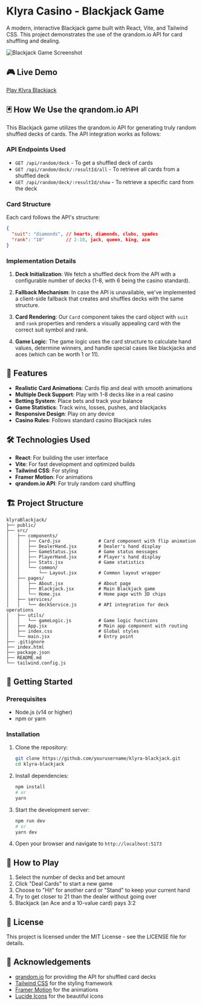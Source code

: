 # Klyra Casino - Blackjack Game

A modern, interactive Blackjack game built with React, Vite, and Tailwind CSS. This project demonstrates the use of the qrandom.io API for card shuffling and dealing.

![Blackjack Game Screenshot](screenshot.png)

## 🎮 Live Demo

[Play Klyra Blackjack](https://klyra-blackjack.vercel.app/)

## 🃏 How We Use the qrandom.io API

This Blackjack game utilizes the qrandom.io API for generating truly random shuffled decks of cards. The API integration works as follows:

### API Endpoints Used

- `GET /api/random/deck` - To get a shuffled deck of cards
- `GET /api/random/deck/:resultId/all` - To retrieve all cards from a shuffled deck
- `GET /api/random/deck/:resultId/show` - To retrieve a specific card from the deck

### Card Structure

Each card follows the API's structure:

```json
{
  "suit": "diamonds", // hearts, diamonds, clubs, spades
  "rank": "10"        // 2-10, jack, queen, king, ace
}
```

### Implementation Details

1. **Deck Initialization**: We fetch a shuffled deck from the API with a configurable number of decks (1-8, with 6 being the casino standard).

2. **Fallback Mechanism**: In case the API is unavailable, we've implemented a client-side fallback that creates and shuffles decks with the same structure.

3. **Card Rendering**: Our `Card` component takes the card object with `suit` and `rank` properties and renders a visually appealing card with the correct suit symbol and rank.

4. **Game Logic**: The game logic uses the card structure to calculate hand values, determine winners, and handle special cases like blackjacks and aces (which can be worth 1 or 11).

## 🚀 Features

- **Realistic Card Animations**: Cards flip and deal with smooth animations
- **Multiple Deck Support**: Play with 1-8 decks like in a real casino
- **Betting System**: Place bets and track your balance
- **Game Statistics**: Track wins, losses, pushes, and blackjacks
- **Responsive Design**: Play on any device
- **Casino Rules**: Follows standard casino Blackjack rules

## 🛠️ Technologies Used

- **React**: For building the user interface
- **Vite**: For fast development and optimized builds
- **Tailwind CSS**: For styling
- **Framer Motion**: For animations
- **qrandom.io API**: For truly random card shuffling

## 🏗️ Project Structure

```
klyraBlackjack/
├── public/
├── src/
│   ├── components/
│   │   ├── Card.jsx              # Card component with flip animation
│   │   ├── DealerHand.jsx        # Dealer's hand display
│   │   ├── GameStatus.jsx        # Game status messages
│   │   ├── PlayerHand.jsx        # Player's hand display
│   │   ├── Stats.jsx             # Game statistics
│   │   └── common/
│   │       └── Layout.jsx        # Common layout wrapper
│   ├── pages/
│   │   ├── About.jsx             # About page
│   │   ├── Blackjack.jsx         # Main Blackjack game
│   │   └── Home.jsx              # Home page with 3D chips
│   ├── services/
│   │   └── deckService.js        # API integration for deck operations
│   ├── utils/
│   │   └── gameLogic.js          # Game logic functions
│   ├── App.jsx                   # Main app component with routing
│   ├── index.css                 # Global styles
│   └── main.jsx                  # Entry point
├── .gitignore
├── index.html
├── package.json
├── README.md
└── tailwind.config.js
```

## 🚀 Getting Started

### Prerequisites

- Node.js (v14 or higher)
- npm or yarn

### Installation

1. Clone the repository:
   ```bash
   git clone https://github.com/yourusername/klyra-blackjack.git
   cd klyra-blackjack
   ```

2. Install dependencies:
   ```bash
   npm install
   # or
   yarn
   ```

3. Start the development server:
   ```bash
   npm run dev
   # or
   yarn dev
   ```

4. Open your browser and navigate to `http://localhost:5173`

## 🎲 How to Play

1. Select the number of decks and bet amount
2. Click "Deal Cards" to start a new game
3. Choose to "Hit" for another card or "Stand" to keep your current hand
4. Try to get closer to 21 than the dealer without going over
5. Blackjack (an Ace and a 10-value card) pays 3:2

## 📝 License

This project is licensed under the MIT License - see the LICENSE file for details.

## 🙏 Acknowledgements

- [qrandom.io](https://qrandom.io) for providing the API for shuffled card decks
- [Tailwind CSS](https://tailwindcss.com) for the styling framework
- [Framer Motion](https://www.framer.com/motion/) for the animations
- [Lucide Icons](https://lucide.dev) for the beautiful icons
